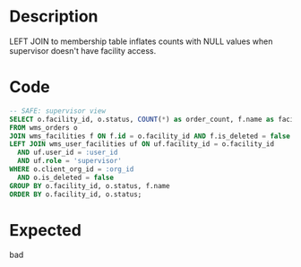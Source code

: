 # Description

LEFT JOIN to membership table inflates counts with NULL values when supervisor doesn't have facility access.

# Code

```sql
-- SAFE: supervisor view
SELECT o.facility_id, o.status, COUNT(*) as order_count, f.name as facility_name
FROM wms_orders o
JOIN wms_facilities f ON f.id = o.facility_id AND f.is_deleted = false
LEFT JOIN wms_user_facilities uf ON uf.facility_id = o.facility_id 
  AND uf.user_id = :user_id 
  AND uf.role = 'supervisor'
WHERE o.client_org_id = :org_id
  AND o.is_deleted = false
GROUP BY o.facility_id, o.status, f.name
ORDER BY o.facility_id, o.status;
```

# Expected

bad